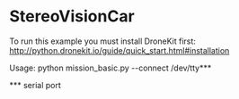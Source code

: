 # StereoVisionCar

To run this example you must install DroneKit first:
  http://python.dronekit.io/guide/quick_start.html#installation
  
Usage: 
  python mission_basic.py --connect /dev/tty***
 
  *** serial port
